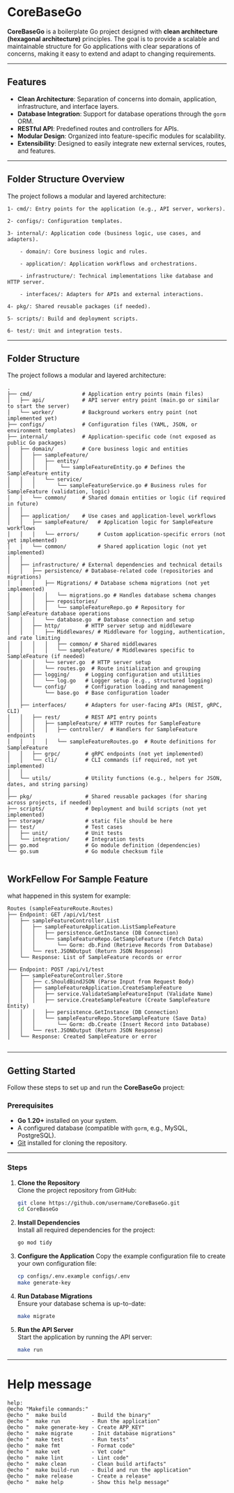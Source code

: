 # CoreBaseGo

**CoreBaseGo** is a boilerplate Go project designed with **clean architecture (hexagonal architecture)** principles. The goal is to provide a scalable and maintainable structure for Go applications with clear separations of concerns, making it easy to extend and adapt to changing requirements.

---

## Features
- **Clean Architecture**: Separation of concerns into domain, application, infrastructure, and interface layers.
- **Database Integration**: Support for database operations through the `gorm` ORM.
- **RESTful API**: Predefined routes and controllers for APIs.
- **Modular Design**: Organized into feature-specific modules for scalability.
- **Extensibility**: Designed to easily integrate new external services, routes, and features.

---

## Folder Structure Overview
The project follows a modular and layered architecture:

```
1- cmd/: Entry points for the application (e.g., API server, workers).

2- configs/: Configuration templates.

3- internal/: Application code (business logic, use cases, and adapters).

    - domain/: Core business logic and rules.
    
    - application/: Application workflows and orchestrations.
    
    - infrastructure/: Technical implementations like database and HTTP server.
    
    - interfaces/: Adapters for APIs and external interactions.

4- pkg/: Shared reusable packages (if needed).

5- scripts/: Build and deployment scripts.

6- test/: Unit and integration tests.
```

---

## Folder Structure
The project follows a modular and layered architecture:
```
.
├── cmd/                # Application entry points (main files)
│   ├── api/            # API server entry point (main.go or similar to start the server)
│   └── worker/         # Background workers entry point (not implemented yet)
├── configs/            # Configuration files (YAML, JSON, or environment templates)
├── internal/           # Application-specific code (not exposed as public Go packages)
│   ├── domain/         # Core business logic and entities
│   │   ├── sampleFeature/  
│   │   │   ├── entity/ 
│   │   │   │    └── sampleFeatureEntity.go # Defines the SampleFeature entity
│   │   │   └── service/ 
│   │   │       └── sampleFeatureService.go # Business rules for SampleFeature (validation, logic)
│   │   └── common/     # Shared domain entities or logic (if required in future)
│   │
│   ├── application/    # Use cases and application-level workflows
│   │   ├── sampleFeature/   # Application logic for SampleFeature workflows
│   │   │   └── errors/      # Custom application-specific errors (not yet implemented)
│   │   └── common/          # Shared application logic (not yet implemented)
│   │
│   ├── infrastructure/ # External dependencies and technical details
│   │   ├── persistence/ # Database-related code (repositories and migrations)
│   │   │   ├── Migrations/ # Database schema migrations (not yet implemented)
│   │   │   │   └── migrations.go # Handles database schema changes
│   │   │   ├── repositories/ 
│   │   │   │   └── sampleFeatureRepo.go # Repository for SampleFeature database operations
│   │   │   └── database.go  # Database connection and setup
│   │   ├── http/        # HTTP server setup and middleware
│   │   │   ├── Middlewares/ # Middleware for logging, authentication, and rate limiting
│   │   │   │   ├── common/ # Shared middlewares
│   │   │   │   └── sampleFeature/ # Middlewares specific to SampleFeature (if needed)
│   │   │   └── server.go  # HTTP server setup
│   │   │   └── routes.go  # Route initialization and grouping
│   │   ├── logging/     # Logging configuration and utilities
│   │   │   └── log.go   # Logger setup (e.g., structured logging)
│   │   └── config/      # Configuration loading and management
│   │       └── base.go  # Base configuration loader
│   │
│   ├── interfaces/      # Adapters for user-facing APIs (REST, gRPC, CLI)
│   │   ├── rest/        # REST API entry points
│   │   │   ├── sampleFeature/ # HTTP routes for SampleFeature
│   │   │   │   ├── controller/  # Handlers for SampleFeature endpoints
│   │   │   │   └── sampleFeatureRoutes.go  # Route definitions for SampleFeature
│   │   ├── grpc/        # gRPC endpoints (not yet implemented)
│   │   └── cli/         # CLI commands (if required, not yet implemented)
│   │
│   └── utils/           # Utility functions (e.g., helpers for JSON, dates, and string parsing)
│
├── pkg/                 # Shared reusable packages (for sharing across projects, if needed)
├── scripts/             # Deployment and build scripts (not yet implemented)
├── storage/             # static file should be here
├── test/                # Test cases
│   ├── unit/            # Unit tests
│   └── integration/     # Integration tests
├── go.mod               # Go module definition (dependencies)
└── go.sum               # Go module checksum file
   

```
## WorkFellow For Sample Feature
what happened in this system for example:
```
Routes (sampleFeatureRoute.Routes)
├── Endpoint: GET /api/v1/test
│   ├── sampleFeatureController.List
│   │   ├── sampleFeatureApplication.ListSampleFeature
│   │   │   ├── persistence.GetInstance (DB Connection)
│   │   │   └── sampleFeatureRepo.GetSampleFeature (Fetch Data)
│   │   │       └── Gorm: db.Find (Retrieve Records from Database)
│   │   └── rest.JSONOutput (Return JSON Response)
│   └── Response: List of SampleFeature records or error
│
├── Endpoint: POST /api/v1/test
│   ├── sampleFeatureController.Store
│   │   ├── c.ShouldBindJSON (Parse Input from Request Body)
│   │   ├── sampleFeatureApplication.CreateSampleFeature
│   │   │   ├── service.ValidateSampleFeatureInput (Validate Name)
│   │   │   ├── service.CreateSampleFeature (Create SampleFeature Entity)
│   │   │   ├── persistence.GetInstance (DB Connection)
│   │   │   └── sampleFeatureRepo.StoreSampleFeature (Save Data)
│   │   │       └── Gorm: db.Create (Insert Record into Database)
│   │   └── rest.JSONOutput (Return JSON Response)
│   └── Response: Created SampleFeature or error


```


---

## Getting Started

Follow these steps to set up and run the **CoreBaseGo** project:

### Prerequisites
- **Go 1.20+** installed on your system.
- A configured database (compatible with `gorm`, e.g., MySQL, PostgreSQL).
- [Git](https://git-scm.com/) installed for cloning the repository.

---

### Steps

1. **Clone the Repository**  
   Clone the project repository from GitHub:
   ```bash
   git clone https://github.com/username/CoreBaseGo.git
   cd CoreBaseGo

2. **Install Dependencies**  
   Install all required dependencies for the project:
   ```bash
   go mod tidy

3. **Configure the Application**
   Copy the example configuration file to create your own configuration file:
   ```bash
   cp configs/.env.example configs/.env
   make generate-key

4. **Run Database Migrations**  
   Ensure your database schema is up-to-date:
   ```bash
   make migrate

5. **Run the API Server**  
   Start the application by running the API server:
   ```bash
   make run

---

# Help message
    help:
    @echo "Makefile commands:"
    @echo "  make build        - Build the binary"
    @echo "  make run          - Run the application"
    @echo "  make generate-key - Create APP_KEY"
    @echo "  make migrate      - Init database migrations"
    @echo "  make test         - Run tests"
    @echo "  make fmt          - Format code"
    @echo "  make vet          - Vet code"
    @echo "  make lint         - Lint code"
    @echo "  make clean        - Clean build artifacts"
    @echo "  make build-run    - Build and run the application"
    @echo "  make release      - Create a release"
    @echo "  make help         - Show this help message"